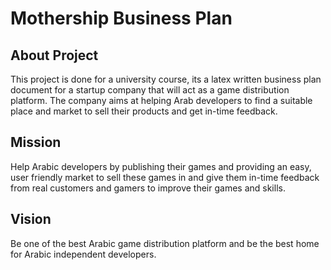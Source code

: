 # Mothership Business Plan

## About Project

This project is done for a university course, its a latex written business plan document for a startup company that will act as a game distribution platform. The company aims at helping Arab developers to find a suitable place and market to sell their products and get in-time feedback.

## Mission

Help Arabic developers by publishing their games
and providing an easy, user friendly market to sell these games in and give them
in-time feedback from real customers and gamers to improve their games and
skills.

## Vision

Be one of the best Arabic game distribution platform and be
the best home for Arabic independent developers.
